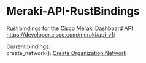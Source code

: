 # Meraki-API-RustBindings

Rust bindings for the Cisco Meraki Dashboard API
https://developer.cisco.com/meraki/api-v1/

Current bindings:  
create_network(): [Create Organization Network](https://developer.cisco.com/meraki/api-v1/create-organization-network/)
